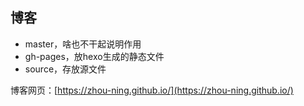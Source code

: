 ## 博客

* master，啥也不干起说明作用
* gh-pages，放hexo生成的静态文件
* source，存放源文件



博客网页：[https://zhou-ning.github.io/](https://zhou-ning.github.io/)


